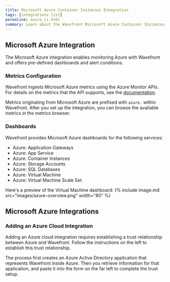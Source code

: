 ```yaml
---
title: Microsoft Azure Container Instances Integration
tags: [integrations list]
permalink: azure_ci.html
summary: Learn about the Wavefront Microsoft Azure Container Instances Integration.
---
```

## Microsoft Azure Integration

The Microsoft Azure integration enables monitoring Azure with Wavefront and offers pre-defined dashboards and alert conditions. 

### Metrics Configuration
Wavefront ingests Microsoft Azure metrics using the Azure Monitor APIs. For details on the metrics that the API supports, see the [documentation](https://docs.microsoft.com/en-us/azure/monitoring-and-diagnostics/monitoring-supported-metrics).

Metrics originating from Microsoft Azure are prefixed with `azure.` within Wavefront. After you set up the integration, you can browse the available metrics in the metrics browser. 

### Dashboards

Wavefront provides Microsoft Azure dashboards for the following services:

- Azure: Application Gateways
- Azure: App Service
- Azure: Container Instances
- Azure: Storage Accounts
- Azure: SQL Databases
- Azure: Virtual Machine
- Azure: Virtual Machine Scale Set

Here's a preview of the Virtual Machine dashboard:
{% include image.md src="images/azure-overview.png" width="80" %}

## Microsoft Azure Integrations



### Adding an Azure Cloud Integration

Adding an Azure cloud integration requires establishing a trust relationship between Azure and Wavefront. Follow the instructions on the left to establish this trust relationship.

The process first creates an Azure Active Directory application that represents Wavefront inside Azure. Then you retrieve information for that application, and paste it into the form on the far left to complete the trust setup. 


